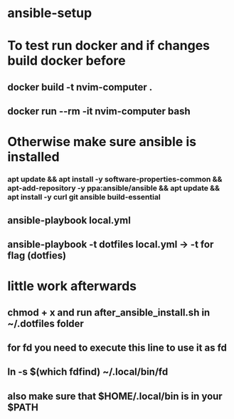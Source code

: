 # ansible-setup

# To test run docker and if changes build docker before

## docker build -t nvim-computer .

## docker run --rm -it nvim-computer bash

# Otherwise make sure ansible is installed

### apt update && apt install -y software-properties-common && apt-add-repository -y ppa:ansible/ansible && apt update && apt install -y curl git ansible build-essential

## ansible-playbook local.yml

## ansible-playbook -t dotfiles local.yml -> -t for flag (dotfies)

# little work afterwards

## chmod + x and run after_ansible_install.sh in ~/.dotfiles folder

## for fd you need to execute this line to use it as fd

## ln -s $(which fdfind) ~/.local/bin/fd

## also make sure that $HOME/.local/bin is in your $PATH
